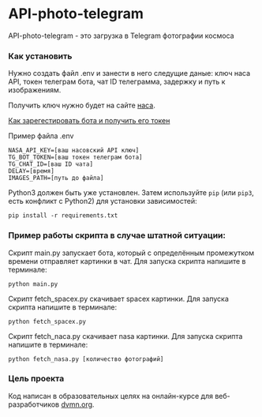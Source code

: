 # API-photo-telegram
API-photo-telegram - это загрузка в Telegram фотографии космоса

### Как установить

Нужно создать файл .env и занести в него следущие даные: ключ наса API, токен телеграм бота, чат ID телеграмма, задержку и путь к изображениям.

Получить ключ нужно будет на сайте [наса](https://api.nasa.gov).

[Как зарегестировать бота и получить его токен](https://way23.ru/регистрация-бота-в-telegram.html)

Пример файла .env
```
NASA_API_KEY=[ваш насовский API ключ]
TG_BOT_TOKEN=[ваш токен телеграм бота]
TG_CHAT_ID=[ваш ID чата]
DELAY=[время]
IMAGES_PATH=[путь до файла]
```

Python3 должен быть уже установлен. 
Затем используйте `pip` (или `pip3`, есть конфликт с Python2) для установки зависимостей:
```
pip install -r requirements.txt
```

### Пример работы скрипта в случае штатной ситуации:
Скрипт main.py запускает бота, который с определённым промежутком времени отправляет картинки в чат.
Для запуска скрипта напишите в терминале: 
```
python main.py
```

Скрипт fetch_spacex.py скачивает spacex картинки.
Для запуска скрипта напишите в терминале: 
```
python fetch_spacex.py
```

Скрипт fetch_naca.py скачивает nasa картинки.
Для запуска скрипта напишите в терминале: 
```
python fetch_nasa.py [количество фотографий]
```

### Цель проекта

Код написан в образовательных целях на онлайн-курсе для веб-разработчиков [dvmn.org](https://dvmn.org/).
